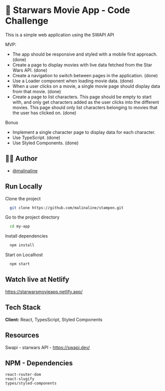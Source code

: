 # :rocket: Starwars Movie App - Code Challenge

This is a simple web application using the SWAPI API

MVP:

- The app should be responsive and styled with a mobile first approach. (done)
- Create a page to display movies with live data fetched from the Star Wars API. (done)
- Create a navigation to switch between pages in the application. (done)
- Use a Loader component when loading movie data. (done)
- When a user clicks on a movie, a single movie page should display data from that movie. (done)
- Create a page to list characters. This page should be empty to start with, and only get characters added as the user clicks into the different movies. This page should only list characters belonging to movies that the user has clicked on. (done)

Bonus

- Implement a single character page to display data for each character.
- Use TypeScript. (done)
- Use Styled Components. (done)

## 👩‍💻 Author

- [@malinaline](https://www.github.com/malinaline)

## Run Locally

Clone the project

```bash
  git clone https://github.com/malinaline/stampen.git
```

Go to the project directory

```bash
  cd my-app
```

Install dependencies

```bash
  npm install
```

Start on Localhost

```bash
  npm start
```

## Watch live at Netlify

https://starwarsmovieapp.netlify.app/

## Tech Stack

**Client:** React, TypesScript, Styled Components

## Resources

Swapi - starwars API - https://swapi.dev/

## NPM - Dependencies

    react-router-dom
    react-slugify
    types/styled-components
